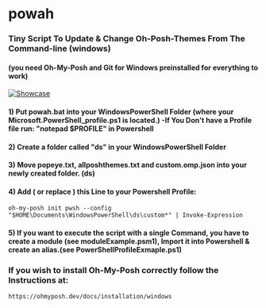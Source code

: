 # powah
### Tiny Script To Update & Change Oh-Posh-Themes From The Command-line (windows)
#### (you need Oh-My-Posh and Git for Windows preinstalled for everything to work) 
[![Showcase](https://img.youtube.com/vi/btP_ThG7QKI/0.jpg)](https://www.youtube.com/watch?v=btP_ThG7QKI)
#### 1) Put powah.bat into your WindowsPowerShell Folder (where your Microsoft.PowerShell_profile.ps1 is located.) -If You Don't have a Profile file run: "notepad $PROFILE" in Powershell
#### 2) Create a folder called "ds" in your WindowsPowerShell Folder
#### 3) Move popeye.txt, allposhthemes.txt and custom.omp.json into your newly created folder. (ds)
#### 4) Add ( or replace ) this Line to your Powershell Profile: 
```
oh-my-posh init pwsh --config "$HOME\Documents\WindowsPowerShell\ds\custom*" | Invoke-Expression
```
#### 5) If you want to execute the script with a single Command, you have to create a module (see moduleExample.psm1), Import it into Powershell & create an alias.(see PowerShellProfileExmaple.ps1)

### If you wish to install Oh-My-Posh correctly follow the Instructions at:
```
https://ohmyposh.dev/docs/installation/windows
```
